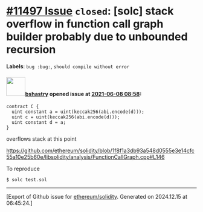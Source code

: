 # [\#11497 Issue](https://github.com/ethereum/solidity/issues/11497) `closed`: [solc] stack overflow in function call graph builder probably due to unbounded recursion
**Labels**: `bug :bug:`, `should compile without error`


#### <img src="https://avatars.githubusercontent.com/u/2388185?v=4" width="50">[bshastry](https://github.com/bshastry) opened issue at [2021-06-08 08:58](https://github.com/ethereum/solidity/issues/11497):

```
contract C {
  uint constant a = uint(keccak256(abi.encode(d)));
  uint c = uint(keccak256(abi.encode(d)));
  uint constant d = a;
}
```

overflows stack at this point

https://github.com/ethereum/solidity/blob/1f8f1a3db93a548d0555e3e14cfc55a10e25b60e/libsolidity/analysis/FunctionCallGraph.cpp#L146

To reproduce

```
$ solc test.sol
```






-------------------------------------------------------------------------------



[Export of Github issue for [ethereum/solidity](https://github.com/ethereum/solidity). Generated on 2024.12.15 at 06:45:24.]
